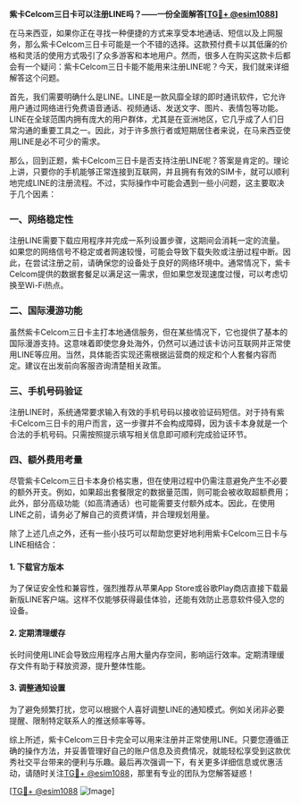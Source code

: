 **紫卡Celcom三日卡可以注册LINE吗？——一份全面解答[[TG💪+ @esim1088](https://t.me/s/esim1088)]**

在马来西亚，如果你正在寻找一种便捷的方式来享受本地通话、短信以及上网服务，那么紫卡Celcom三日卡可能是一个不错的选择。这款预付费卡以其低廉的价格和灵活的使用方式吸引了众多游客和本地用户。然而，很多人在购买这款卡后都会有一个疑问：紫卡Celcom三日卡能不能用来注册LINE呢？今天，我们就来详细解答这个问题。

首先，我们需要明确什么是LINE。LINE是一款风靡全球的即时通讯软件，它允许用户通过网络进行免费语音通话、视频通话、发送文字、图片、表情包等功能。LINE在全球范围内拥有庞大的用户群体，尤其是在亚洲地区，它几乎成了人们日常沟通的重要工具之一。因此，对于许多旅行者或短期居住者来说，在马来西亚使用LINE是必不可少的需求。

那么，回到正题，紫卡Celcom三日卡是否支持注册LINE呢？答案是肯定的。理论上讲，只要你的手机能够正常连接到互联网，并且拥有有效的SIM卡，就可以顺利地完成LINE的注册流程。不过，实际操作中可能会遇到一些小问题，这主要取决于几个因素：

### 一、网络稳定性
注册LINE需要下载应用程序并完成一系列设置步骤，这期间会消耗一定的流量。如果您的网络信号不稳定或者网速较慢，可能会导致下载失败或注册过程中断。因此，在尝试注册之前，请确保您的设备处于良好的网络环境中。通常情况下，紫卡Celcom提供的数据套餐足以满足这一需求，但如果您发现速度过慢，可以考虑切换至Wi-Fi热点。

### 二、国际漫游功能
虽然紫卡Celcom三日卡主打本地通信服务，但在某些情况下，它也提供了基本的国际漫游支持。这意味着即使您身处海外，仍然可以通过该卡访问互联网并正常使用LINE等应用。当然，具体能否实现还需根据运营商的规定和个人套餐内容而定。建议在出发前向客服咨询清楚相关政策。

### 三、手机号码验证
注册LINE时，系统通常要求输入有效的手机号码以接收验证码短信。对于持有紫卡Celcom三日卡的用户而言，这一步骤并不会构成障碍，因为该卡本身就是一个合法的手机号码。只需按照提示填写相关信息即可顺利完成验证环节。

### 四、额外费用考量
尽管紫卡Celcom三日卡本身价格实惠，但在使用过程中仍需注意避免产生不必要的额外开支。例如，如果超出套餐限定的数据量范围，则可能会被收取超额费用；此外，部分高级功能（如高清通话）也可能需要支付额外成本。因此，在使用LINE之前，请务必了解自己的资费详情，并合理规划用量。

除了上述几点之外，还有一些小技巧可以帮助您更好地利用紫卡Celcom三日卡与LINE相结合：

#### 1. 下载官方版本
为了保证安全性和兼容性，强烈推荐从苹果App Store或谷歌Play商店直接下载最新版LINE客户端。这样不仅能够获得最佳体验，还能有效防止恶意软件侵入您的设备。

#### 2. 定期清理缓存
长时间使用LINE会导致应用程序占用大量内存空间，影响运行效率。定期清理缓存文件有助于释放资源，提升整体性能。

#### 3. 调整通知设置
为了避免频繁打扰，您可以根据个人喜好调整LINE的通知模式。例如关闭非必要提醒、限制特定联系人的推送频率等等。

综上所述，紫卡Celcom三日卡完全可以用来注册并正常使用LINE。只要您遵循正确的操作方法，并妥善管理好自己的账户信息及资费情况，就能轻松享受到这款优秀社交平台带来的便利与乐趣。最后再次强调一下，有关更多详细信息或优惠活动，请随时关注[TG💪+ @esim1088](https://t.me/s/esim1088)，那里有专业的团队为您解答疑惑！

[[TG💪+ @esim1088](https://t.me/s/esim1088) ![Image](https://i.postimg.cc/4NQfJmqS/Snipaste-2025-05-13-00-14-12.png)]